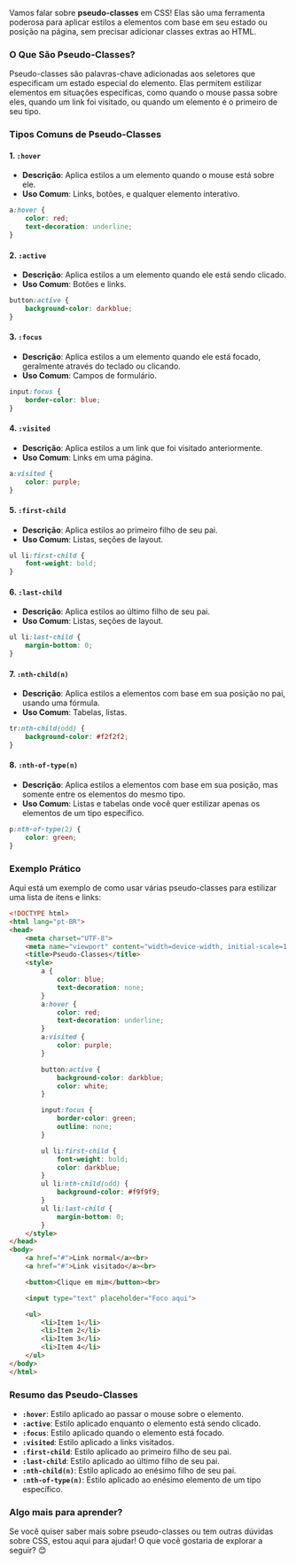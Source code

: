 Vamos falar sobre **pseudo-classes** em CSS! Elas são uma ferramenta poderosa para aplicar estilos a elementos com base em seu estado ou posição na página, sem precisar adicionar classes extras ao HTML.

### O Que São Pseudo-Classes?

Pseudo-classes são palavras-chave adicionadas aos seletores que especificam um estado especial do elemento. Elas permitem estilizar elementos em situações específicas, como quando o mouse passa sobre eles, quando um link foi visitado, ou quando um elemento é o primeiro de seu tipo.

### Tipos Comuns de Pseudo-Classes

#### 1. **`:hover`**

- **Descrição**: Aplica estilos a um elemento quando o mouse está sobre ele.
- **Uso Comum**: Links, botões, e qualquer elemento interativo.

```css
a:hover {
    color: red;
    text-decoration: underline;
}
```

#### 2. **`:active`**

- **Descrição**: Aplica estilos a um elemento quando ele está sendo clicado.
- **Uso Comum**: Botões e links.

```css
button:active {
    background-color: darkblue;
}
```

#### 3. **`:focus`**

- **Descrição**: Aplica estilos a um elemento quando ele está focado, geralmente através do teclado ou clicando.
- **Uso Comum**: Campos de formulário.

```css
input:focus {
    border-color: blue;
}
```

#### 4. **`:visited`**

- **Descrição**: Aplica estilos a um link que foi visitado anteriormente.
- **Uso Comum**: Links em uma página.

```css
a:visited {
    color: purple;
}
```

#### 5. **`:first-child`**

- **Descrição**: Aplica estilos ao primeiro filho de seu pai.
- **Uso Comum**: Listas, seções de layout.

```css
ul li:first-child {
    font-weight: bold;
}
```

#### 6. **`:last-child`**

- **Descrição**: Aplica estilos ao último filho de seu pai.
- **Uso Comum**: Listas, seções de layout.

```css
ul li:last-child {
    margin-bottom: 0;
}
```

#### 7. **`:nth-child(n)`**

- **Descrição**: Aplica estilos a elementos com base em sua posição no pai, usando uma fórmula.
- **Uso Comum**: Tabelas, listas.

```css
tr:nth-child(odd) {
    background-color: #f2f2f2;
}
```

#### 8. **`:nth-of-type(n)`**

- **Descrição**: Aplica estilos a elementos com base em sua posição, mas somente entre os elementos do mesmo tipo.
- **Uso Comum**: Listas e tabelas onde você quer estilizar apenas os elementos de um tipo específico.

```css
p:nth-of-type(2) {
    color: green;
}
```

### Exemplo Prático

Aqui está um exemplo de como usar várias pseudo-classes para estilizar uma lista de itens e links:

```html
<!DOCTYPE html>
<html lang="pt-BR">
<head>
    <meta charset="UTF-8">
    <meta name="viewport" content="width=device-width, initial-scale=1.0">
    <title>Pseudo-Classes</title>
    <style>
        a {
            color: blue;
            text-decoration: none;
        }
        a:hover {
            color: red;
            text-decoration: underline;
        }
        a:visited {
            color: purple;
        }

        button:active {
            background-color: darkblue;
            color: white;
        }

        input:focus {
            border-color: green;
            outline: none;
        }

        ul li:first-child {
            font-weight: bold;
            color: darkblue;
        }
        ul li:nth-child(odd) {
            background-color: #f9f9f9;
        }
        ul li:last-child {
            margin-bottom: 0;
        }
    </style>
</head>
<body>
    <a href="#">Link normal</a><br>
    <a href="#">Link visitado</a><br>

    <button>Clique em mim</button><br>

    <input type="text" placeholder="Foco aqui">

    <ul>
        <li>Item 1</li>
        <li>Item 2</li>
        <li>Item 3</li>
        <li>Item 4</li>
    </ul>
</body>
</html>
```

### Resumo das Pseudo-Classes

- **`:hover`**: Estilo aplicado ao passar o mouse sobre o elemento.
- **`:active`**: Estilo aplicado enquanto o elemento está sendo clicado.
- **`:focus`**: Estilo aplicado quando o elemento está focado.
- **`:visited`**: Estilo aplicado a links visitados.
- **`:first-child`**: Estilo aplicado ao primeiro filho de seu pai.
- **`:last-child`**: Estilo aplicado ao último filho de seu pai.
- **`:nth-child(n)`**: Estilo aplicado ao enésimo filho de seu pai.
- **`:nth-of-type(n)`**: Estilo aplicado ao enésimo elemento de um tipo específico.

### Algo mais para aprender?

Se você quiser saber mais sobre pseudo-classes ou tem outras dúvidas sobre CSS, estou aqui para ajudar! O que você gostaria de explorar a seguir? 😊